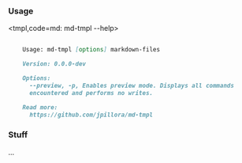 ### Usage

<tmpl,code=md: md-tmpl --help>
``` md 

	Usage: md-tmpl [options] markdown-files

	Version: 0.0.0-dev

	Options:
	  --preview, -p, Enables preview mode. Displays all commands
	  encountered and performs no writes.

	Read more:
	  https://github.com/jpillora/md-tmpl

```
</tmpl>

### Stuff

...